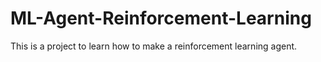 # ML-Agent-Reinforcement-Learning
This is a project to learn how to make a reinforcement learning agent.
